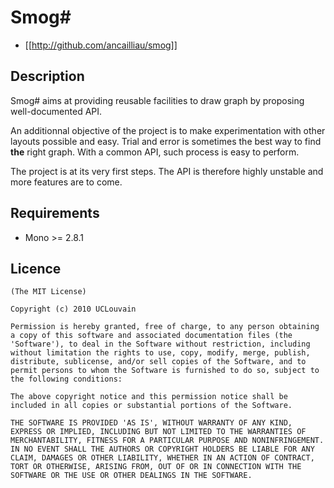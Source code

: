 # Smog#

* [[http://github.com/ancailliau/smog]]

## Description
	
Smog# aims at providing reusable facilities to draw graph by proposing well-documented API.
	
An additionnal objective of the project is to make experimentation with other layouts
possible and easy. Trial and error is sometimes the best way to find **the** right graph.
With a common API, such process is easy to perform.

The project is at its very first steps. The API is therefore highly unstable and more features are to come.

## Requirements

* Mono >= 2.8.1

## Licence

    (The MIT License)

    Copyright (c) 2010 UCLouvain

    Permission is hereby granted, free of charge, to any person obtaining
    a copy of this software and associated documentation files (the
    'Software'), to deal in the Software without restriction, including
    without limitation the rights to use, copy, modify, merge, publish,
    distribute, sublicense, and/or sell copies of the Software, and to
    permit persons to whom the Software is furnished to do so, subject to
    the following conditions:

    The above copyright notice and this permission notice shall be
    included in all copies or substantial portions of the Software.

    THE SOFTWARE IS PROVIDED 'AS IS', WITHOUT WARRANTY OF ANY KIND,
    EXPRESS OR IMPLIED, INCLUDING BUT NOT LIMITED TO THE WARRANTIES OF
    MERCHANTABILITY, FITNESS FOR A PARTICULAR PURPOSE AND NONINFRINGEMENT.
    IN NO EVENT SHALL THE AUTHORS OR COPYRIGHT HOLDERS BE LIABLE FOR ANY
    CLAIM, DAMAGES OR OTHER LIABILITY, WHETHER IN AN ACTION OF CONTRACT,
    TORT OR OTHERWISE, ARISING FROM, OUT OF OR IN CONNECTION WITH THE
    SOFTWARE OR THE USE OR OTHER DEALINGS IN THE SOFTWARE.
